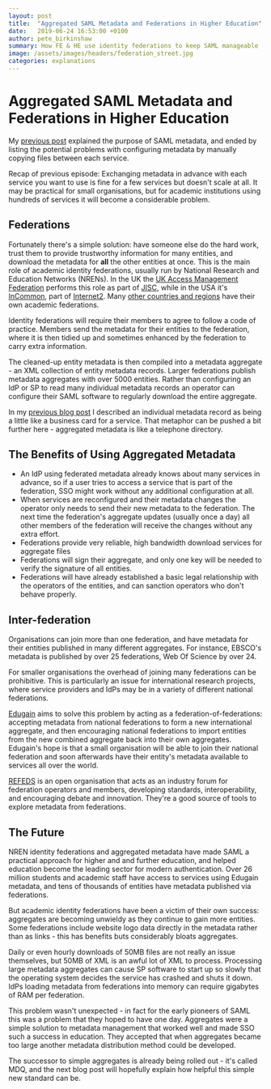 ```yaml
---
layout: post
title:  "Aggregated SAML Metadata and Federations in Higher Education"
date:   2019-06-24 16:53:00 +0100
author: pete_birkinshaw
summary: How FE & HE use identity federations to keep SAML manageable
image: /assets/images/headers/federation_street.jpg
categories: explanations
---
```

# Aggregated SAML Metadata and Federations in Higher Education

My [previous post](https://mimoto.co.uk/explanations/2019/06/13/saml-metadata-intro.html) explained the purpose of SAML metadata, and ended by listing the potential problems with configuring metadata by manually copying files between each service.

Recap of previous episode: Exchanging metadata in advance with each service you want to use is fine for a few services but doesn't scale at all. It may be practical for small organisations, but for academic institutions using hundreds of services it will become a considerable problem.

## Federations

Fortunately there's a simple solution: have someone else do the hard work, trust them to provide trustworthy information for many entities, and download the metadata for **all** the other entities at once. This is the main role of academic identity federations, usually run by National Research and Education Networks (NRENs). In the UK the [UK Access Management Federation](https://www.ukfederation.org.uk/) performs this role as part of [JISC](https://www.jisc.ac.uk/), while in the USA it's [InCommon](https://www.incommon.org/), part of [Internet2](https://www.internet2.edu/). Many [other countries and regions](https://refeds.org/federations) have their own academic federations.

Identity federations will require their members to agree to follow a code of practice. Members send the metadata for their entities to the federation, where it is then tidied up and sometimes enhanced by the federation to carry extra information. 

The cleaned-up entity metadata is then compiled into a metadata aggregate - an XML collection of entity metadata records. Larger federations publish metadata aggregates with over 5000 entities.  Rather than configuring an IdP or SP to read many individual metadata records an operator can configure their SAML software to regularly download the entire aggregate.

In my [previous blog post](https://mimoto.co.uk/explanations/2019/06/13/saml-metadata-intro.html) I described an individual metadata record as being a little like a business card for a service. That metaphor can be pushed a bit further here - aggregated metadata is like a telephone directory.

## The Benefits of Using Aggregated Metadata

- An IdP using federated metadata already knows about many services in advance, so if a user tries to access a service that is part of the federation, SSO might work without any additional configuration at all.
- When services are reconfigured and their metadata changes the operator only needs to send their new metadata to the federation. The next time the federation's aggregate updates (usually once a day) all other members of the federation will receive the changes without any extra effort.
- Federations provide very reliable, high bandwidth download services for aggregate files
- Federations will sign their aggregate, and only one key will be needed to verify the signature of all entities.
- Federations will have already established a basic legal relationship with the operators of the entities, and can sanction operators who don't behave properly.

## Inter-federation

Organisations can join more than one federation, and have metadata for their entities published in many different aggregates. For instance, EBSCO's metadata is published by over 25 federations, Web Of Science by over 24.

For smaller organisations the overhead of joining many federations can be prohibitive. This is particularly an issue for international research projects, where service providers and IdPs may be in a variety of different national federations.

[Edugain](https://edugain.org/) aims to solve this problem by acting as a federation-of-federations: accepting metadata from national federations to form a new international aggregate, and then encouraging national federations to import entities from the new combined aggregate back into their own aggregates. Edugain's hope is that a small organisation will be able to join their national federation and soon afterwards have their entity's metadata available to services all over the world. 

[REFEDS](https://refeds.org/) is an open organisation that acts as an industry forum for federation operators and members, developing standards, interoperability, and encouraging debate and innovation. They're a good source of tools to explore metadata from federations. 

## The Future

NREN identity federations and aggregated metadata have made SAML a practical approach for higher and and further education, and helped education become the leading sector for modern authentication. Over 26 million students and academic staff have access to services using Edugain metadata, and tens of thousands of entities have metadata published via federations. 

But academic identity federations have been a victim of their own success: aggregates are becoming unwieldy as they continue to gain more entities. Some federations include website logo data directly in the metadata rather than as links - this has benefits buts considerably bloats aggregates. 

Daily or even hourly downloads of 50MB files are not really an issue themselves, but 50MB of XML is an awful lot of XML to process. Processing large metadata aggregates can cause SP software to start up so slowly that the operating system decides the service has crashed and shuts it down. IdPs loading metadata from federations into memory can require gigabytes of RAM per federation. 

This problem wasn't unexpected - in fact for the early pioneers of SAML this was a problem that they hoped to have one day. Aggregates were a simple solution to metadata management that worked well and made SSO such a success in education. They accepted that when aggregates became too large another metadata distribution method could be developed.

The successor to simple aggregates is already being rolled out - it's called MDQ, and the next blog post will hopefully explain how helpful this simple new standard can be.
